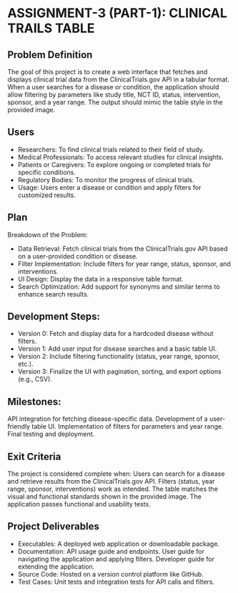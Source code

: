 # ASSIGNMENT-3 (PART-1): CLINICAL TRAILS TABLE

## Problem Definition
The goal of this project is to create a web interface that fetches and displays clinical trial data from the ClinicalTrials.gov API in a tabular format. When a user searches for a disease or condition, the application should allow filtering by parameters like study title, NCT ID, status, intervention, sponsor, and a year range. The output should mimic the table style in the provided image.

## Users
* Researchers: To find clinical trials related to their field of study.
* Medical Professionals: To access relevant studies for clinical insights.
* Patients or Caregivers: To explore ongoing or completed trials for specific conditions.
* Regulatory Bodies: To monitor the progress of clinical trials.
* Usage: Users enter a disease or condition and apply filters for customized results.

## Plan
Breakdown of the Problem:
* Data Retrieval: Fetch clinical trials from the ClinicalTrials.gov API based on a user-provided condition or disease.
* Filter Implementation: Include filters for year range, status, sponsor, and interventions.
* UI Design: Display the data in a responsive table format.
* Search Optimization: Add support for synonyms and similar terms to enhance search results.
  
## Development Steps:
* Version 0: Fetch and display data for a hardcoded disease without filters.
* Version 1: Add user input for disease searches and a basic table UI.
* Version 2: Include filtering functionality (status, year range, sponsor, etc.).
* Version 3: Finalize the UI with pagination, sorting, and export options (e.g., CSV).
## Milestones:
API integration for fetching disease-specific data.
Development of a user-friendly table UI.
Implementation of filters for parameters and year range.
Final testing and deployment.

## Exit Criteria
The project is considered complete when:
Users can search for a disease and retrieve results from the ClinicalTrials.gov API.
Filters (status, year range, sponsor, interventions) work as intended.
The table matches the visual and functional standards shown in the provided image.
The application passes functional and usability tests.

## Project Deliverables
* Executables:
A deployed web application or downloadable package.
* Documentation:
API usage guide and endpoints.
User guide for navigating the application and applying filters.
Developer guide for extending the application.
* Source Code:
Hosted on a version control platform like GitHub.
* Test Cases:
Unit tests and integration tests for API calls and filters.

